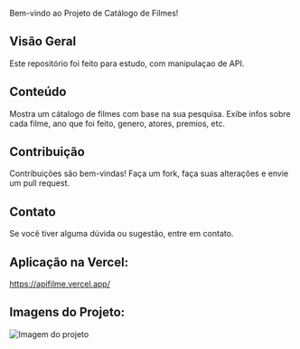 Bem-vindo ao Projeto de Catálogo de Filmes!

## Visão Geral

Este repositório foi feito para estudo, com manipulaçao de API.

## Conteúdo

 Mostra um cátalogo de filmes com base na sua pesquisa.
 Exibe infos sobre cada filme, ano que foi feito, genero, atores, premios, etc.

## Contribuição

Contribuições são bem-vindas! Faça um fork, faça suas alterações e envie um pull request.

## Contato

Se você tiver alguma dúvida ou sugestão, entre em contato.

## Aplicação na Vercel: 

https://apifilme.vercel.app/

## Imagens do Projeto: 
![Imagem do projeto](https://i.imgur.com/3Go0kVR.png)
